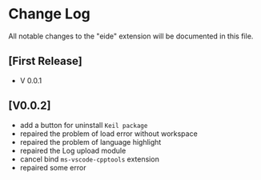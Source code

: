 # Change Log

All notable changes to the "eide" extension will be documented in this file.

## [First Release]

- V 0.0.1

## [V0.0.2]

- add a button for uninstall `Keil package`
- repaired the problem of load error without workspace
- repaired the problem of language highlight
- repaired the Log upload module
- cancel bind `ms-vscode-cpptools` extension
- repaired some error